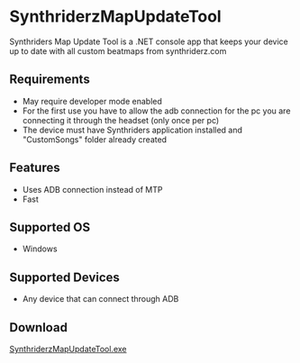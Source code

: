 # SynthriderzMapUpdateTool
Synthriders Map Update Tool is a .NET console app that keeps your device up to date with all custom beatmaps from synthriderz.com

## Requirements
- May require developer mode enabled
- For the first use you have to allow the adb connection for the pc you are connecting it through the headset (only once per pc)
- The device must have Synthriders application installed and "CustomSongs" folder already created
  
## Features
- Uses ADB connection instead of MTP
- Fast

## Supported OS
- Windows

## Supported Devices
- Any device that can connect through ADB

## Download
[SynthriderzMapUpdateTool.exe](https://github.com/ninjaki8/SynthriderzMapUpdateTool/releases/download/win-x64/SynthriderzMapUpdateTool.exe)

